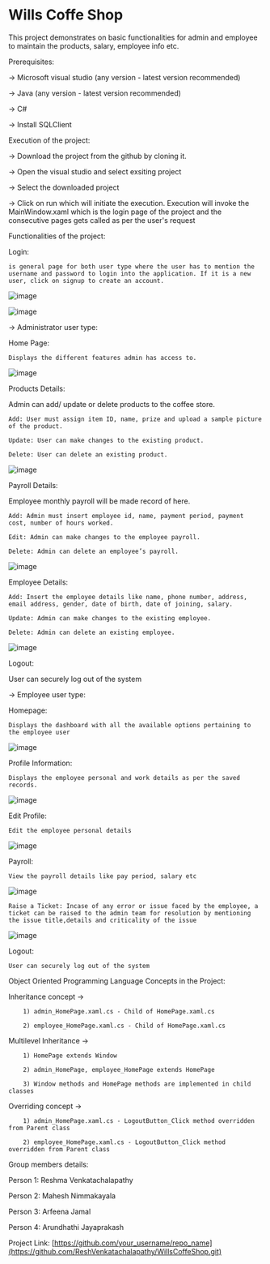 # Wills Coffe Shop  


This project demonstrates on basic functionalities for admin and employee to maintain the products, salary, employee info etc. 



Prerequisites:

-> Microsoft visual studio (any version - latest version recommended)

-> Java (any version - latest version recommended)

-> C# 

-> Install SQLClient 



Execution of the project:

-> Download the project from the github by cloning it.

-> Open the visual studio and select exsiting project

-> Select the downloaded project

-> Click on run which will initiate the execution. Execution will invoke the MainWindow.xaml which is the login page of the project and the consecutive pages gets called as per the user's request



Functionalities of the project:


Login: 
    
    is general page for both user type where the user has to mention the username and password to login into the application. If it is a new user, click on signup to create an account.

![image](https://github.com/user-attachments/assets/13012585-2063-4290-ae6a-69cc9abcd736)

![image](https://github.com/user-attachments/assets/63162776-42a2-4c01-9cb6-d040c65393e7)


-> Administrator user type:


Home Page:

    Displays the different features admin has access to.

![image](https://github.com/user-attachments/assets/070f6fc2-3bc0-4f6f-a887-c549b485d0ec)


Products Details: 

Admin can add/ update or delete products to the coffee store.

 	Add: User must assign item ID, name, prize and upload a sample picture of the product.
  
 	Update: User can make changes to the existing product.
  
 	Delete: User can delete an existing product.

![image](https://github.com/user-attachments/assets/f4ac4c35-d4bf-43ea-bc78-f5c4d380e4df)

  
Payroll Details:

Employee monthly payroll will be made record of here. 

 	Add: Admin must insert employee id, name, payment period, payment cost, number of hours worked.
  
 	Edit: Admin can make changes to the employee payroll.
  
 	Delete: Admin can delete an employee’s payroll.

![image](https://github.com/user-attachments/assets/9f650e2a-013b-46a6-94ef-f56df3759e75)

  
Employee Details:

 	Add: Insert the employee details like name, phone number, address, email address, gender, date of birth, date of joining, salary.
  
 	Update: Admin can make changes to the existing employee.
  
 	Delete: Admin can delete an existing employee.

![image](https://github.com/user-attachments/assets/c52cee93-e292-457f-9b33-71d2c4e55a0f)

  
Logout:

  User can securely log out of the system


-> Employee user type:


Homepage:

    Displays the dashboard with all the available options pertaining to the employee user

![image](https://github.com/user-attachments/assets/605a617b-29bc-4797-95c1-7a33879a7b86)

    

Profile Information:

 	Displays the employee personal and work details as per the saved records.

![image](https://github.com/user-attachments/assets/60e7e8dd-2822-4c93-b294-a8fa9e67dc8a)

    
Edit Profile:

    Edit the employee personal details

![image](https://github.com/user-attachments/assets/a3ebf49d-8bff-4845-993f-b19a158c01ec)


  
Payroll:

    View the payroll details like pay period, salary etc
  
 ![image](https://github.com/user-attachments/assets/9d4ef355-6d03-43c8-bc70-3d478dfabbd3)


    Raise a Ticket: Incase of any error or issue faced by the employee, a ticket can be raised to the admin team for resolution by mentioning the issue title,details and criticality of the issue
    
![image](https://github.com/user-attachments/assets/56dd5856-cdb9-40e1-bf74-9be43cbc44cf)


  
Logout:

    User can securely log out of the system



Object Oriented Programming Language Concepts in the Project:

Inheritance concept ->

        1) admin_HomePage.xaml.cs - Child of HomePage.xaml.cs

        2) employee_HomePage.xaml.cs - Child of HomePage.xaml.cs

Multilevel Inheritance -> 

        1) HomePage extends Window
   
        2) admin_HomePage, employee_HomePage extends HomePage
   
        3) Window methods and HomePage methods are implemented in child classes


Overriding concept ->

        1) admin_HomePage.xaml.cs - LogoutButton_Click method overridden from Parent class

        2) employee_HomePage.xaml.cs - LogoutButton_Click method overridden from Parent class




Group members details:

Person 1: Reshma Venkatachalapathy

Person 2: Mahesh Nimmakayala

Person 3:  Arfeena Jamal

Person 4:  Arundhathi Jayaprakash



Project Link: [https://github.com/your_username/repo_name](https://github.com/ReshVenkatachalapathy/WillsCoffeShop.git)


